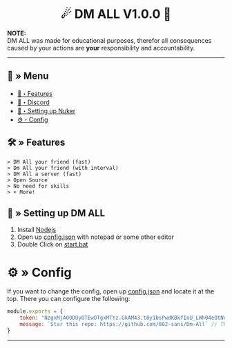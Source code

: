 <h1 align="center">
  ☄ DM ALL V1.0.0 📨
</h1>

**NOTE:** \
DM ALL was made for educational purposes, therefor all consequences caused by your actions are **your** responsibility and accountability.

---
## <a id="menu"></a>🔱 » Menu

- [🔰・Features](#features)
- [🌌・Discord](https://discord.gg/qXM2j4BmCu)
- [🎉・Setting up Nuker](#setup)
- [⚙・Config](#config)

## <a id="features"></a>🛠 » Features

```
> DM All your friend (fast)
> Dm All your friend (with interval)
> DM All a server (fast)
> Open Source
> No need for skills
> + More!
```

## <a id="setup"></a> 📁 » Setting up DM ALL

1. Install [Nodejs](https://nodejs.org/)
2. Open up [config.json](https://github.com/002-sans/Dm-All/blob/main/config.json) with notepad or some other editor
3. Double Click on [start.bat](https://github.com/002-sans/Dm-All/blob/main/start.bat)

# <a id="config"></a>⚙ » Config

If you want to change the config, open up [config.json](https://github.com/002-sans/Dm-All/blob/main/config.json) and locate it at the top. There you can configure the following:

```js
module.exports = {
    token: "NzgxMjA0ODUyOTEwOTgxMTYz.GkAM43.t0y1bsPwdKBkfIoU_LWh04eOtNcekjPbCFwRz0", // place your token like example
    message: `Star this repo: https://github.com/002-sans/Dm-All` // The message to send
}
```

---
